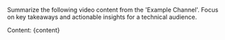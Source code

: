 Summarize the following video content from the 'Example Channel'. Focus on key takeaways and actionable insights for a technical audience.

Content: {content}